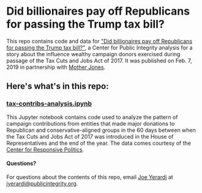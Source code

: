 # Did billionaires pay off Republicans for passing the Trump tax bill?

This repo contains code and data for ["Did billionaires pay off Republicans for passing the Trump tax bill?"](https://publicintegrity.org/business/taxes/trumps-tax-cuts/did-billionaires-pay-off-republicans-for-passing-the-trump-tax-bill/), a Center for Public Integrity analysis for a story about the influence wealthy campaign donors exercised during passage of the Tax Cuts and Jobs Act of 2017. It was published on Feb. 7, 2019 in partnership with [Mother Jones](https://www.motherjones.com/politics/2019/02/billionaires-flooded-republicans-coffers-just-before-the-tax-cuts-passed/).

## Here's what's in this repo:

### [tax-contribs-analysis.ipynb](tax-contribs-analysis.ipynb)
This Jupyter notebook contains code used to analyze the pattern of campaign contributions from entities that made major donations to Republican and conservative-aligned groups in the 60 days between when the Tax Cuts and Jobs Act of 2017 was introduced in the House of Representatives and the end of the year. The data comes courtesy of the [Center for Responsive Politics](http://www.opensecrets.org/).

#### Questions?
For questions about the contents of this repo, email [Joe Yerardi](https://publicintegrity.org/author/joe-yerardi/) at jyerardi@publicintegrity.org.
